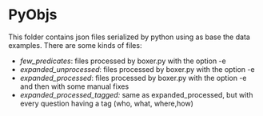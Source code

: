 # PyObjs

This folder contains json files serialized by python using as base the data examples. There are some kinds of files:

* _few\_predicates_: files processed by boxer.py with the option -e
* _expanded_unprocessed_: files processed by boxer.py with the option -e
* _expanded_processed_: files processed by boxer.py with the option -e and then with some manual fixes
* _expanded_processed_tagged:_ same as expanded_processed, but with every question having a tag (who, what, where,how)